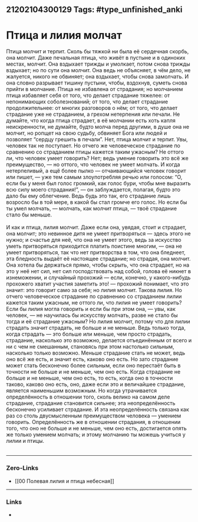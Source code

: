 21202104300129
Tags: #type_unfinished_anki 
---
# Птица и лилия молчат

Птица молчит и терпит. Сколь бы тяжкой ни была её сердечная скорбь, она молчит. Даже печальная птица, что живёт в пустыне и в одиноких местах, молчит. Она вздыхает трижды и умолкает, потом снова трижды вздыхает; но по сути она молчит. Она ведь не объясняет, в чём дело, не жалуется, никого не обвиняет; она вздыхает, чтобы снова замолчать. И она словно разрывает тишину пустыни, чтобы, вздохнув, суметь снова прийти в молчание. Птица не избавлена от страдания; но молчанием птица избавляет себя от того, что делает страдание тяжелее: от непонимающих соболезнований; от того, что делает страдание продолжительнее: от многих разговоров о нём; от того, что делает страдание уже не страданием, а грехом нетерпения или печали. Не думайте, что когда птица страдает, в её молчании есть хоть капля неискренности, не думайте, будто молча перед другими, в душе она не молчит, но ропщет на свою судьбу, обвиняет Бога или людей и позволяет “сердцу грешить в печали”. Нет, птица молчит и терпит. Увы, человек так не поступает. Но отчего же человеческое страдание по сравнению со страданием птицы кажется таким ужасным? Не оттого ли, что человек умеет говорить? Нет; ведь умение говорить это всё же преимущество, — но оттого, что человек не умеет молчать. И когда нетерпеливый, а ещё более пылко — отчаивающийся человек говорит или пишет, — уже тем самым злоупотребляя речью или голосом: “О, если бы у меня был голос громкий, как голос бури, чтобы мне выразить всю силу моего страдания!”, — он заблуждается, полагая, будто это дало бы ему облегчение. Ведь будь это так, его страдание лишь возросло бы в той мере, в какой бы стал громче его голос. Но если бы ты умел молчать, — молчать, как молчит птица, — твоё страдание стало бы меньше.<br><br>И как и птица, лилия молчит. Даже если она, увядая, стоит и страдает, она молчит; это невинное дитя не умеет притворяться — здесь этого не нужно; и счастье для неё, что она не умеет этого, ведь за искусство уметь притворяться приходится платить поистине многим, — она не умеет притворяться, так что нет притворства в том, что она бледнеет, эта бледность выдаёт её настоящее страдание; но страдая, она молчит. Она хотела бы держаться прямо, чтобы скрыть, что она страдает, но на это у неё нет сил, нет сил господствовать над собой, голова её никнет в изнеможении, и случайный прохожий — если, конечно, у какого-нибудь прохожего хватит участия заметить это! — прохожий понимает, что это значит: это говорит само за себя; но лилия молчит. Такова лилия. Но отчего человеческое страдание по сравнению со страданием лилии кажется таким ужасным, не оттого ли, что лилия не умеет говорить? Если бы лилия могла говорить и если бы при этом она, — увы, как человек, — не научилась бы искусству молчать, разве не стало бы тогда и её страдание ужасным? Но лилия молчит, потому что для лилии страдать значит страдать, не больше и не меньше. Ведь только тогда, когда страдать — это больше или меньше, чем просто страдать, страдание, насколько это возможно, делается отъединённым от всего и ни с чем не смешанным, становясь при этом настолько сильным, насколько только возможно. Меньше страдание стать не может, ведь оно всё же есть, и значит есть, каково оно есть. Но зато страдание может стать бесконечно более сильным, если оно перестаёт быть в точности не больше и не меньше, чем оно есть. Когда страдание не больше и не меньше, чем оно есть, то есть, когда оно в точности таково, каково оно есть, оно, даже если это и величайшее страдание, является наименьшим возможным. Но когда утрачивается определённость в отношении того, сколь велико на самом деле страдание, страдание становится сильнее; эта неопределённость бесконечно усиливает страдание. И эта неопределённость связана как раз со столь двусмысленным преимуществом человека — умением говорить. Определённость же в отношении страдания, в отношении того, что оно не больше и не меньше, чем оно есть, достигается опять же только умением молчать; и этому молчанию ты можешь учиться у лилии и птицы.<br><br>

---
### Zero-Links
- [[00 Полевая лилия и птица небесная]]
---
### Links
-
